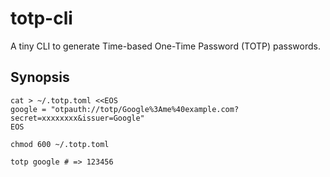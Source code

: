 # totp-cli

A tiny CLI to generate Time-based One-Time Password (TOTP) passwords.

## Synopsis

```
cat > ~/.totp.toml <<EOS
google = "otpauth://totp/Google%3Ame%40example.com?secret=xxxxxxxx&issuer=Google"
EOS

chmod 600 ~/.totp.toml

totp google # => 123456
```
